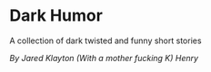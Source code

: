 # Dark Humor
A collection of dark twisted and funny short stories

_By Jared Klayton (With a mother fucking K) Henry_
